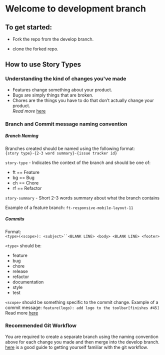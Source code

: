 # Welcome to development branch

## To get started:

* Fork the repo from the develop branch.

* clone the forked repo.

## How to use Story Types
### Understanding the kind of changes you've made

* Features change something about your product.
* Bugs are simply things that are broken.
* Chores are the things you have to do that don’t actually change your product.<br/>*Read more* [here](https://clubhouse.io/blog/how-and-why-to-use-story-types-851eb651c81d/)

### Branch and Commit message naming convention

##### Branch Naming
Branches created should be named using the following format:<br/>
`{story type}-{2-3 word summary}-{issue tracker id}`

`story-type` - Indicates the context of the branch and should be one of:
* ft == Feature
* bg == Bug
* ch == Chore
* rf == Refactor

`story-summary` - Short 2-3 words summary about what the branch contains<br/>

Example of a feature branch: `ft-responsive-mobile-layout-11`

##### Commits
Format:<br>
`<type>(<scope>): <subject>``<BLANK LINE> <body> <BLANK LINE> <footer>`

`<type>` should be:
* feature
* bug
* chore
* release
* refactor
* documentation
* style
* test

`<scope>` should be something specific to the commit change.
Example of a commit message: `feature(logo): add logo to the toolbar[finishes #45]`<br>
Read more [here](https://github.com/andela/bestpractices/wiki/Git-naming-conventions-and-best-practices)

### Recommended Git Workflow

You are required to create a separate branch using the naming convention above for each change you made and then merge
into the develop branch.<br>
[here](https://www.atlassian.com/git/tutorials/comparing-workflows/gitflow-workflow) is a good guide to getting yourself familiar with the git workflow.



